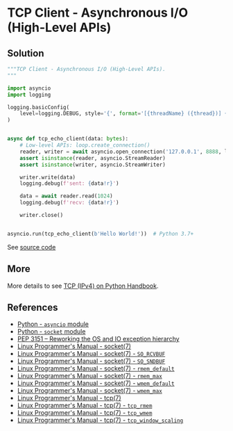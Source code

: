 # TCP Client - Asynchronous I/O (High-Level APIs)

## Solution

```python
"""TCP Client - Asynchronous I/O (High-Level APIs).
"""

import asyncio
import logging

logging.basicConfig(
    level=logging.DEBUG, style='{', format='[{threadName} ({thread})] {message}'
)


async def tcp_echo_client(data: bytes):
    # Low-level APIs: loop.create_connection()
    reader, writer = await asyncio.open_connection('127.0.0.1', 8888, limit=2**16)
    assert isinstance(reader, asyncio.StreamReader)
    assert isinstance(writer, asyncio.StreamWriter)

    writer.write(data)
    logging.debug(f'sent: {data!r}')

    data = await reader.read(1024)
    logging.debug(f'recv: {data!r}')

    writer.close()


asyncio.run(tcp_echo_client(b'Hello World!'))  # Python 3.7+
```

See [source code](https://github.com/leven-cn/python-cookbook/blob/main/examples/core/tcp_client_asyncio_high_api.py)

## More

More details to see [TCP (IPv4) on Python Handbook](https://leven-cn.github.io/python-handbook/recipes/core/tcp_ipv4).

## References

- [Python - `asyncio` module](https://docs.python.org/3/library/asyncio.html)
- [Python - `socket` module](https://docs.python.org/3/library/socket.html)
- [PEP 3151 – Reworking the OS and IO exception hierarchy](https://peps.python.org/pep-3151/)
- [Linux Programmer's Manual - socket(7)](https://manpages.debian.org/bullseye/manpages/socket.7.en.html)
- [Linux Programmer's Manual - socket(7) - `SO_RCVBUF`](https://manpages.debian.org/bullseye/manpages/socket.7.en.html#SO_RCVBUF)
- [Linux Programmer's Manual - socket(7) - `SO_SNDBUF`](https://manpages.debian.org/bullseye/manpages/socket.7.en.html#SO_SNDBUF)
- [Linux Programmer's Manual - socket(7) - `rmem_default`](https://manpages.debian.org/bullseye/manpages/socket.7.en.html#rmem_default)
- [Linux Programmer's Manual - socket(7) - `rmem_max`](https://manpages.debian.org/bullseye/manpages/socket.7.en.html#rmem_max)
- [Linux Programmer's Manual - socket(7) - `wmem_default`](https://manpages.debian.org/bullseye/manpages/socket.7.en.html#wmem_default)
- [Linux Programmer's Manual - socket(7) - `wmem_max`](https://manpages.debian.org/bullseye/manpages/socket.7.en.html#wmem_max)
- [Linux Programmer's Manual - tcp(7)](https://manpages.debian.org/bullseye/manpages/tcp.7.en.html)
- [Linux Programmer's Manual - tcp(7) - `tcp_rmem`](https://manpages.debian.org/bullseye/manpages/tcp.7.en.html#tcp_rmem)
- [Linux Programmer's Manual - tcp(7) - `tcp_wmem`](https://manpages.debian.org/bullseye/manpages/tcp.7.en.html#tcp_wmem)
- [Linux Programmer's Manual - tcp(7) - `tcp_window_scaling`](https://manpages.debian.org/bullseye/manpages/tcp.7.en.html#tcp_window_scaling)
